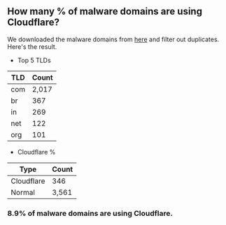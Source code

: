 ## How many % of malware domains are using Cloudflare?


We downloaded the malware domains from [here](https://urlhaus.abuse.ch) and filter out duplicates.
Here's the result.


[//]: # (start replacement)


- Top 5 TLDs

| TLD | Count |
| --- | --- |
| com | 2,017 |
| br | 367 |
| in | 269 |
| net | 122 |
| org | 101 |


- Cloudflare %

| Type | Count |
| --- | --- |
| Cloudflare | 346 |
| Normal | 3,561 |


### 8.9% of malware domains are using Cloudflare.